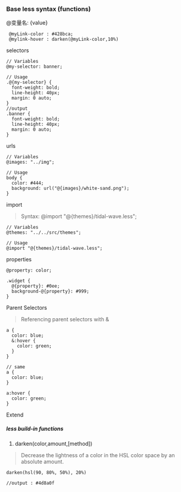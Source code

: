 ### Base less syntax (functions)

@变量名: {value}

```less
 @myLink-color : #428bca;
 @mylink-hover : darken(@myLink-color,10%)
```

selectors

```less
// Variables
@my-selector: banner;

// Usage
.@{my-selector} {
  font-weight: bold;
  line-height: 40px;
  margin: 0 auto;
}
//output
.banner {
  font-weight: bold;
  line-height: 40px;
  margin: 0 auto;
}
```

urls
```less
// Variables
@images: "../img";

// Usage
body {
  color: #444;
  background: url("@{images}/white-sand.png");
}
```

import

> Syntax: @import "@{themes}/tidal-wave.less";

```less
// Variables
@themes: "../../src/themes";

// Usage
@import "@{themes}/tidal-wave.less";
```

properties

```less
@property: color;

.widget {
  @{property}: #0ee;
  background-@{property}: #999;
}
```

Parent Selectors

> Referencing parent selectors with &

```less
a {
  color: blue;
  &:hover {
    color: green;
  }
}

// same
a {
  color: blue;
}

a:hover {
  color: green;
}
```

Extend



##### less build-in functions


1. darken(color,amount,[method])

> Decrease the lightness of a color in the HSL color space by an absolute amount.

```less
darken(hsl(90, 80%, 50%), 20%)

//output : #4d8a0f
```

    

